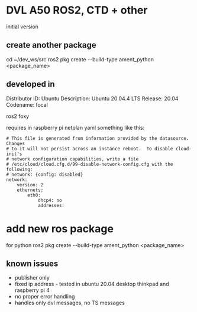 # DVL A50 ROS2, CTD + other

initial version

## create another package

cd ~/dev_ws/src
ros2 pkg create --build-type ament_python <package_name>

## developed in

Distributor ID: Ubuntu
Description:    Ubuntu 20.04.4 LTS
Release:        20.04
Codename:       focal

ros2 foxy

requires in raspberry pi netplan yaml something like this:
```
# This file is generated from information provided by the datasource.  Changes
# to it will not persist across an instance reboot.  To disable cloud-init's
# network configuration capabilities, write a file
# /etc/cloud/cloud.cfg.d/99-disable-network-config.cfg with the following:
# network: {config: disabled}
network:
    version: 2
    ethernets:
        eth0:
            dhcp4: no
            addresses:
```


# add new ros package 

for python 
ros2 pkg create --build-type ament_python <package_name>

## known issues

- publisher only
- fixed ip address - tested in ubuntu 20.04 desktop thinkpad and raspberry pi 4 
- no proper error handling
- handles only dvl messages, no TS messages